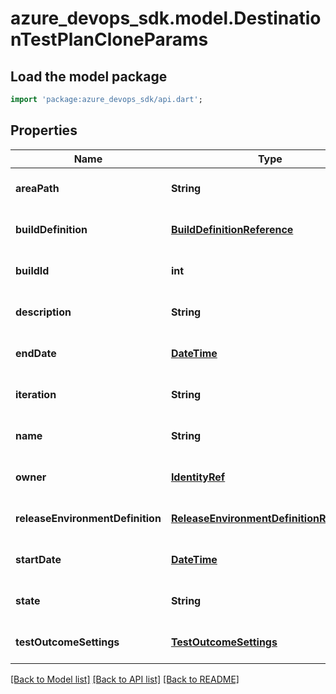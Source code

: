# azure_devops_sdk.model.DestinationTestPlanCloneParams

## Load the model package
```dart
import 'package:azure_devops_sdk/api.dart';
```

## Properties
Name | Type | Description | Notes
------------ | ------------- | ------------- | -------------
**areaPath** | **String** | Area of the test plan. | [optional] [default to null]
**buildDefinition** | [**BuildDefinitionReference**](BuildDefinitionReference.md) |  | [optional] [default to null]
**buildId** | **int** | Build to be tested. | [optional] [default to null]
**description** | **String** | Description of the test plan. | [optional] [default to null]
**endDate** | [**DateTime**](DateTime.md) | End date for the test plan. | [optional] [default to null]
**iteration** | **String** | Iteration path of the test plan. | [optional] [default to null]
**name** | **String** | Name of the test plan. | [optional] [default to null]
**owner** | [**IdentityRef**](IdentityRef.md) |  | [optional] [default to null]
**releaseEnvironmentDefinition** | [**ReleaseEnvironmentDefinitionReference**](ReleaseEnvironmentDefinitionReference.md) |  | [optional] [default to null]
**startDate** | [**DateTime**](DateTime.md) | Start date for the test plan. | [optional] [default to null]
**state** | **String** | State of the test plan. | [optional] [default to null]
**testOutcomeSettings** | [**TestOutcomeSettings**](TestOutcomeSettings.md) |  | [optional] [default to null]

[[Back to Model list]](../README.md#documentation-for-models) [[Back to API list]](../README.md#documentation-for-api-endpoints) [[Back to README]](../README.md)


